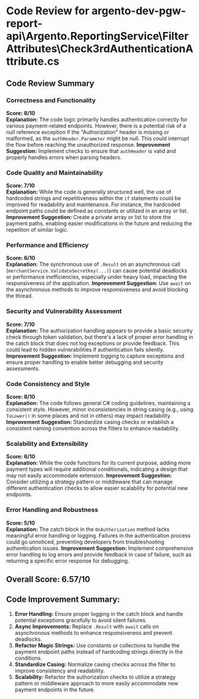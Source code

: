 # Code Review for argento-dev-pgw-report-api\Argento.ReportingService\FilterAttributes\Check3rdAuthenticationAttribute.cs

## Code Review Summary

### Correctness and Functionality
**Score: 8/10**  
**Explanation:** The code logic primarily handles authentication correctly for various payment-related endpoints. However, there is a potential risk of a null reference exception if the "Authorization" header is missing or malformed, as the `authHeader.Parameter` might be null. This could interrupt the flow before reaching the unauthorized response.
**Improvement Suggestion:** Implement checks to ensure that `authHeader` is valid and properly handles errors when parsing headers.

### Code Quality and Maintainability
**Score: 7/10**  
**Explanation:** While the code is generally structured well, the use of hardcoded strings and repetitiveness within the `if` statements could be improved for readability and maintenance. For instance, the hardcoded endpoint paths could be defined as constants or utilized in an array or list.
**Improvement Suggestion:** Create a private array or list to store the payment paths, enabling easier modifications in the future and reducing the repetition of similar logic.

### Performance and Efficiency
**Score: 6/10**  
**Explanation:** The synchronous use of `.Result` on an asynchronous call (`merchantService.ValidateSecretKey(...)`) can cause potential deadlocks or performance inefficiencies, especially under heavy load, impacting the responsiveness of the application.
**Improvement Suggestion:** Use `await` on the asynchronous methods to improve responsiveness and avoid blocking the thread.

### Security and Vulnerability Assessment
**Score: 7/10**  
**Explanation:** The authorization handling appears to provide a basic security check through token validation, but there's a lack of proper error handling in the catch block that does not log exceptions or provide feedback. This could lead to hidden vulnerabilities if authentication fails silently.
**Improvement Suggestion:** Implement logging to capture exceptions and ensure proper handling to enable better debugging and security assessments.

### Code Consistency and Style
**Score: 8/10**  
**Explanation:** The code follows general C# coding guidelines, maintaining a consistent style. However, minor inconsistencies in string casing (e.g., using `ToLower()` in some places and not in others) may impact readability.
**Improvement Suggestion:** Standardize casing checks or establish a consistent naming convention across the filters to enhance readability.

### Scalability and Extensibility
**Score: 6/10**  
**Explanation:** While the code functions for its current purpose, adding more payment types will require additional conditionals, indicating a design that may not easily accommodate extension.
**Improvement Suggestion:** Consider utilizing a strategy pattern or middleware that can manage different authentication checks to allow easier scalability for potential new endpoints.

### Error Handling and Robustness
**Score: 5/10**  
**Explanation:** The catch block in the `OnAuthorization` method lacks meaningful error handling or logging. Failures in the authentication process could go unnoticed, preventing developers from troubleshooting authentication issues.
**Improvement Suggestion:** Implement comprehensive error handling to log errors and provide feedback in case of failure, such as returning a specific error response for debugging.

## Overall Score: 6.57/10

## Code Improvement Summary:
1. **Error Handling:** Ensure proper logging in the catch block and handle potential exceptions gracefully to avoid silent failures.
2. **Async Improvements:** Replace `.Result` with `await` calls on asynchronous methods to enhance responsiveness and prevent deadlocks.
3. **Refactor Magic Strings:** Use constants or collections to handle the payment endpoint paths instead of hardcoding strings directly in the conditions.
4. **Standardize Casing:** Normalize casing checks across the filter to improve consistency and readability.
5. **Scalability:** Refactor the authorization checks to utilize a strategy pattern or middleware approach to more easily accommodate new payment endpoints in the future.